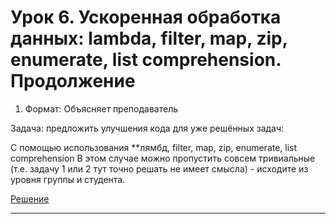 # Урок 6. Ускоренная обработка данных: lambda, filter, map, zip, enumerate, list comprehension. Продолжение
1. Формат: Объясняет преподаватель

Задача: предложить улучшения кода для уже решённых задач:

С помощью использования **лямбд, filter, map, zip, enumerate, list comprehension
В этом случае можно пропустить совсем тривиальные (т.е. задачу 1 или 2 тут точно решать не имеет смысла) - исходите из уровня группы и студента.

[Решение](https://github.com/donabilardo/python_gb/tree/lesson6/lesson6/homework "Перейти к решению задачи")

***


